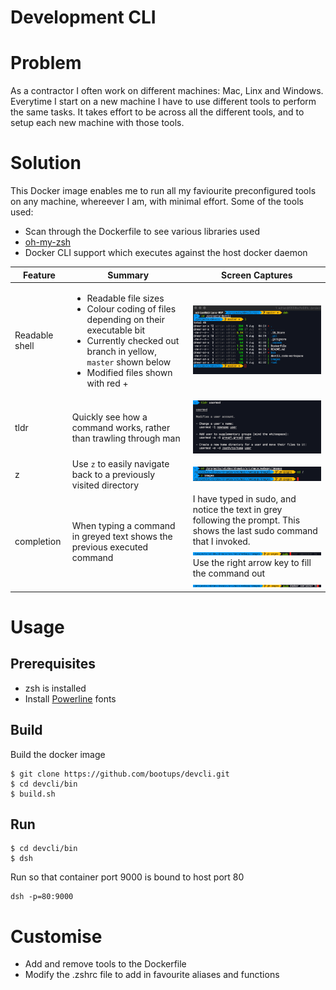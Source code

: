 # Development CLI

# Problem
As a contractor I often work on different machines: Mac, Linx and Windows. Everytime I start on a new machine I have to use different tools to perform the same tasks. It takes effort to be across all the different tools, and to setup each new machine with those tools.

# Solution
This Docker image enables me to run all my faviourite preconfigured tools on any machine, whereever I am, with minimal effort. Some of the tools used:
* Scan through the Dockerfile to see various libraries used
* [oh-my-zsh](https://github.com/robbyrussell/oh-my-zsh)
* Docker CLI support which executes against the host docker daemon

| Feature        | Summary           | Screen Captures  |
| ------------- |-------------| -----|
| Readable shell      | <ul><li>Readable file sizes<li>Colour coding of files depending on their executable bit</li><li>Currently checked out branch in yellow, ```master``` shown below<li>Modified files shown with red + | ![alt text](images/example.png "Logo Title Text 1") |
| tldr      | Quickly see how a command works, rather than trawling through man      | ![alt text](images/tldr.png "Logo Title Text 1") |
| z | Use ```z``` to easily navigate back to a previously visited directory      | ![alt text](images/z.png "Logo Title Text 1") |
| completion | When typing a command in greyed text shows the previous executed command      | I have typed in sudo, and notice the text in grey following the prompt. This shows the last sudo command that I invoked. <br>![alt text](images/previous.png "Logo Title Text 1")<br>Use the right arrow key to fill the command out<br>![alt text](images/previous2.png "Logo Title Text 1") |

# Usage
## Prerequisites
* zsh is installed
* Install [Powerline](https://github.com/powerline/fonts) fonts
## Build
Build the docker image
```
$ git clone https://github.com/bootups/devcli.git
$ cd devcli/bin
$ build.sh
```
## Run
```
$ cd devcli/bin
$ dsh
```
Run so that container port 9000 is bound to host port 80
```
dsh -p=80:9000
```
# Customise
* Add and remove tools to the Dockerfile
* Modify the .zshrc file to add in favourite aliases and functions      
